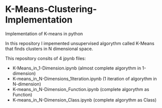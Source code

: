 # K-Means-Clustering-Implementation
Implementation of K-means in python

In this repository I impemented unsupervised algorythm called K-Means that finds clusters in N dimensional space.

This repository consits of 4 jpynb files:
- K-Means_in_1-Dimension.ipynb (almost complete algorythm in 1-dimension)
- K-means_in_N-Dimensions_1Iteration.ipynb (1 iteration of algorythm in N-dimension)
- K-means_in_N-Dimension_Function.ipynb (complete algorythm as Function)
- K-means_in_N-Dimension_Class.ipynb (complete algorythm as Class)
